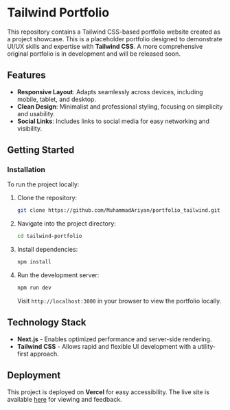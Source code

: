 

# Tailwind Portfolio

This repository contains a Tailwind CSS-based portfolio website created as a project showcase. This is a placeholder portfolio designed to demonstrate UI/UX skills and expertise with **Tailwind CSS**. A more comprehensive original portfolio is in development and will be released soon.

## Features

- **Responsive Layout**: Adapts seamlessly across devices, including mobile, tablet, and desktop.
- **Clean Design**: Minimalist and professional styling, focusing on simplicity and usability.
- **Social Links**: Includes links to social media for easy networking and visibility.

## Getting Started

### Installation

To run the project locally:

1. Clone the repository:

   ```bash
   git clone https://github.com/MuhammadAriyan/portfolio_tailwind.git
   ```

2. Navigate into the project directory:

   ```bash
   cd tailwind-portfolio
   ```

3. Install dependencies:

   ```bash
   npm install
   ```

4. Run the development server:

   ```bash
   npm run dev
   ```

   Visit `http://localhost:3000` in your browser to view the portfolio locally.

## Technology Stack

- **Next.js** - Enables optimized performance and server-side rendering.
- **Tailwind CSS** - Allows rapid and flexible UI development with a utility-first approach.

## Deployment

This project is deployed on **Vercel** for easy accessibility. The live site is available [here](https://portfolio-tailwind-20myak820-muhammadariyans-projects.vercel.app/) for viewing and feedback.